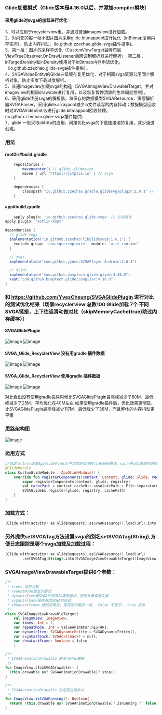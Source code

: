 ### Glide加载模式（Glide版本是4.16.0以后，并添加compiler模块）

#### 采用glide对svga的加载进行优化  
  1、可以应用于recyclerview里，并通过普通imageview进行加载。</br>
  2、对内部的每一帧小图片图片采用glide.bitmappool进行优化（inBitmap复用内存空间），防止内存抖动。(io.github.zzechao.glide-svga插件提供)。</br>
  3、第一层：图片的采样率优化（CustomViewTarget监听布局ViewTreeObserver.OnDrawListener后回调到解析器进行解析）, 第二层：inTargetDensity和inDensity使用对于inBitmap内存申请优化。（io.github.zzechao.glide-svga插件提供）。</br>
  4、SVGAVideoEntity的Glide三级缓存复用优化，对于相同svga资源公用同个解析对象，防止多度下载过度解析。</br>
  5、普通imageview加载svga的构造（SVGAImageViewDrawableTarget，并对imageview的相同drawable进行复用，以及恢复暂停清除的生命周期控制）。</br>
  6、采用glide注册svga的解析器，和保存的数据模型SVGAResource，重写解析器SVGAParser，采用glide.arraypool减少io文件读写的内存抖动；数据模型回收时对SVGAVideoEntity进行glide.bitmappool回收处理。(io.github.zzechao.glide-svga插件提供)</br>
  7、glide 一般采取okhttp的连用，间接优化svga的下载连接池的复用，减少通道创建。</br>

### 用法 
#### rootDir#build.gradle
```groovy
    repositories {
        mavencenter() // glide、glidesvga
        maven { url 'https://jitpack.io' } // svga
    }

    dependencies {
        classpath "io.github.zzechao.gradle:glidesvgaplugin:1.0.1" // 导入插件和对应版本
    }
```
#### app#build.gradle
```groovy
    apply plugin: 'io.github.zzechao.glide-svga' // 应用插件
apply plugin: 'kotlin-kapt'

dependencies {
  // glide svga
  implementation("io.github.zzechao:libglidesvga:1.0.1") {
    exclude group: 'com.squareup.wire', module: 'wire-runtime'
  }

  // svga
  implementation("com.github.yyued:SVGAPlayer-Android:2.6.1")

  // glide
  implementation("com.github.bumptech.glide:glide:4.16.0")
  kapt("com.github.bumptech.glide:compiler:4.16.0")
}
```

### 和 https://github.com/YvesCheung/SVGAGlidePlugin 进行对比的测试优化结果（场景recyclerview 总数100 Glide加载 7个 不同SVGA链接，上下往返滑动做对比（skipMemoryCache(true)跳过内存缓存））
#### SVGAGlidePlugin
![image](https://github.com/zzechao/svgaplayer-android-glide_feature/blob/master/glidesvgaplugin_low.png)
![image](https://github.com/zzechao/svgaplayer-android-glide_feature/blob/master/glidesvgaplugin_top.png)

#### SVGA_Glide_RecyclerView 没有用gradle 插件数据
![image](https://github.com/zzechao/svgaplayer-android-glide_feature/blob/master/glidesvgame_low.png)
![image](https://github.com/zzechao/svgaplayer-android-glide_feature/blob/master/glidesvgame_top.png)

#### SVGA_Glide_RecyclerView 使用gradle 插件数据
![image](https://github.com/zzechao/svgaplayer-android-glide_feature/blob/master/glidesvgame_gradle_low.png)
![image](https://github.com/zzechao/svgaplayer-android-glide_feature/blob/master/glidesvgame_gradle_top.png)

对比看出没有使用gradle插件时候比SVGAGlidePlugin最高峰减少了80M，最低峰减少了25M，平均优化在40M左右
如果使用gradle插件后，优化效果更明显，比SVGAGlidePlugin最高峰减少117M，最低峰少了38M，而且整体的内存抖动更平缓

### 思路架构图
![image](https://github.com/zzechao/svgaplayer-android-glide_feature/blob/master/process.png)

### 运用方式

```kotlin
//自定义class继承AppGlideModule中添加SVGA的Glide解码模块，cachePath是缓存路径，是针对SVGA 1.0版本的文件缓存路径：
@GlideModule
class CustomGlideModule : AppGlideModule() {
    override fun registerComponents(context: Context, glide: Glide, registry: Registry) {
        super.registerComponents(context, glide, registry)
        val cachePath = context.cacheDir.absolutePath + File.separatorChar + "glide-svga"
        SVGAGlideEx.register(glide, registry, cachePath)
    }
}
```

### 加载方式：
```kotlin
(Glide.with(actvity) as GlideRequests).asSVGAResource().load(url).into(SVGAImageViewDrawableTarget(ImageView))
```

### 另外提供setSVGATag方法设置svga的别名setSVGATag(String),方便日志跟踪是哪个svga加载及加载过程：
```kotlin
(Glide.with(actvity) as GlideRequests).asSVGAResource().load(url)
        .setSVGATag(String).into(SVGAImageViewDrawableTarget(ImageView))
```

### SVGAImageViewDrawableTarget提供6个参数：
```kotlin
/**
 * times 显示次数
 * repeatMode是显示模式
 * dynamicItem是SVGA的原有的填充模块，替换头像或者文案
 * svgaCallback是原有的SVGA的回调
 * showLastFrame 播放结束后，是否显示最后一帧， false 不显示， true 显示
 */
class SVGAImageViewDrawableTarget(
    val imageView: ImageView, 
    var times: Int = 1,
    var repeatMode: Int = ValueAnimator.RESTART,
    var dynamicItem: SVGADynamicEntity = SVGADynamicEntity(),
    var svgaCallback: SVGACallback? = null,
    var showLastFrame: Boolean = false
    )

/**
 * SVGAAnimationDrawable 的主动停止播放
 */
fun ImageView.stopSVGADrawable() {
  (this.drawable as? SVGAAnimationDrawable)?.stop()
}

/**
 * SVGAAnimationDrawable 的是否在播放中
 */
fun ImageView.isSVGARunning(): Boolean{
  return (this.drawable as? SVGAAnimationDrawable)?.isRunning ?: false
}
```    